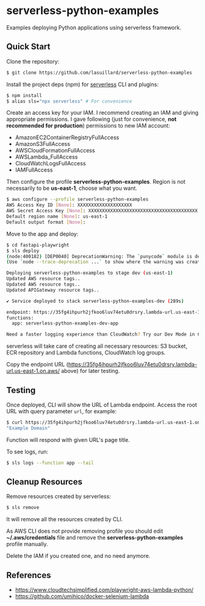 # serverless-python-examples

Examples deploying Python applications using serverless framework.

## Quick Start

Clone the repository:

```bash
$ git clone https://github.com/lasuillard/serverless-python-examples
```

Install the project deps (npm) for [serverless](https://www.serverless.com/) CLI and plugins:

```bash
$ npm install
$ alias sls="npx serverless" # For convenience
```

Create an access key for your IAM. I recommend creating an IAM and giving appropriate permissions. I gave following (just for convenience, **not recommended for production**) permissions to new IAM account:

- AmazonEC2ContainerRegistryFullAccess
- AmazonS3FullAccess
- AWSCloudFormationFullAccess
- AWSLambda_FullAccess
- CloudWatchLogsFullAccess
- IAMFullAccess

Then configure the profile **serverless-python-examples**. Region is not necessarily to be **us-east-1**, choose what you want.

```bash
$ aws configure --profile serverless-python-examples
AWS Access Key ID [None]: XXXXXXXXXXXXXXXXXXXX
AWS Secret Access Key [None]: XXXXXXXXXXXXXXXXXXXXXXXXXXXXXXXXXXXXXXXX
Default region name [None]: us-east-1
Default output format [None]:
```

Move to the app and deploy:

```bash
$ cd fastapi-playwright
$ sls deploy
(node:400182) [DEP0040] DeprecationWarning: The `punycode` module is deprecated. Please use a userland alternative instead.
(Use `node --trace-deprecation ...` to show where the warning was created)

Deploying serverless-python-examples to stage dev (us-east-1)
Updated AWS resource tags..
Updated AWS resource tags..
Updated APIGateway resource tags..

✔ Service deployed to stack serverless-python-examples-dev (289s)

endpoint: https://35fg4ihpurh2jfkoo6luv74etu0drsry.lambda-url.us-east-1.on.aws/
functions:
  app: serverless-python-examples-dev-app

Need a faster logging experience than CloudWatch? Try our Dev Mode in Console: run "serverless dev"
```

serverless will take care of creating all necessary resources: S3 bucket, ECR repository and Lambda functions, CloudWatch log groups.

Copy the endpoint URL (https://35fg4ihpurh2jfkoo6luv74etu0drsry.lambda-url.us-east-1.on.aws/ above) for later testing.

## Testing

Once deployed, CLI will show the URL of Lambda endpoint. Access the root URL with query parameter `url`, for example:

```bash
$ curl https://35fg4ihpurh2jfkoo6luv74etu0drsry.lambda-url.us-east-1.on.aws/?url=https://example.com
"Example Domain"
```

Function will respond with given URL's page title.

To see logs, run:

```bash
$ sls logs --function app --tail
```

## Cleanup Resources

Remove resources created by serverless:

```bash
$ sls remove
```

It will remove all the resources created by CLI.

As AWS CLI does not provide removing profile you should edit **~/.aws/credentials** file and remove the **serverless-python-examples** profile manually.

Delete the IAM if you created one, and no need anymore.

## References

- https://www.cloudtechsimplified.com/playwright-aws-lambda-python/
- https://github.com/umihico/docker-selenium-lambda
